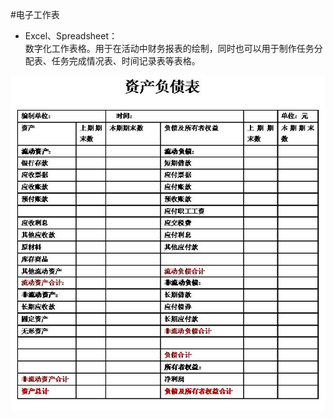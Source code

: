 #电子工作表
* Excel、Spreadsheet：  
数字化工作表格。用于在活动中财务报表的绘制，同时也可以用于制作任务分配表、任务完成情况表、时间记录表等表格。

![0](../assets/digitized_tools/spreadsheet/00.jpg)